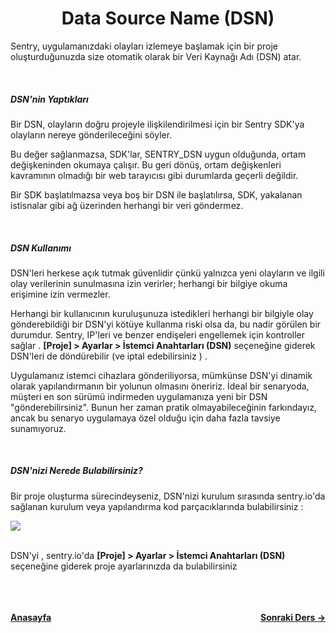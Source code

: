 <h1 align="center">Data Source Name (DSN)</h1>

<p>
Sentry, uygulamanızdaki olayları izlemeye başlamak için bir proje oluşturduğunuzda size otomatik olarak bir Veri Kaynağı Adı (DSN) atar.
</p>

<br>
<h5>DSN'nin Yaptıkları</h5>
<p>Bir DSN, olayların doğru projeyle ilişkilendirilmesi için bir Sentry SDK'ya olayların nereye gönderileceğini söyler.</p>

<p>Bu değer sağlanmazsa, SDK'lar, SENTRY_DSN uygun olduğunda, ortam değişkeninden okumaya çalışır. Bu geri dönüş, ortam değişkenleri kavramının olmadığı bir web tarayıcısı gibi durumlarda geçerli değildir.</p>

<p>Bir SDK başlatılmazsa veya boş bir DSN ile başlatılırsa, SDK, yakalanan istisnalar gibi ağ üzerinden herhangi bir veri göndermez.</p>
<br>

<h5>DSN Kullanımı</h5>

<p>DSN'leri herkese açık tutmak güvenlidir çünkü yalnızca yeni olayların ve ilgili olay verilerinin sunulmasına izin verirler; herhangi bir bilgiye okuma erişimine izin vermezler.</p>

<p>Herhangi bir kullanıcının kuruluşunuza istedikleri herhangi bir bilgiyle olay gönderebildiği bir DSN'yi kötüye kullanma riski olsa da, bu nadir görülen bir durumdur. Sentry, IP'leri ve benzer endişeleri engellemek için kontroller sağlar . <strong>[Proje] > Ayarlar > İstemci Anahtarları (DSN)</strong> seçeneğine giderek DSN'leri de döndürebilir (ve iptal edebilirsiniz ) .</p>

<p>
Uygulamanız istemci cihazlara gönderiliyorsa, mümkünse DSN'yi dinamik olarak yapılandırmanın bir yolunun olmasını öneririz. İdeal bir senaryoda, müşteri en son sürümü indirmeden uygulamanıza yeni bir DSN "gönderebilirsiniz". Bunun her zaman pratik olmayabileceğinin farkındayız, ancak bu senaryo uygulamaya özel olduğu için daha fazla tavsiye sunamıyoruz.
</p>
<br>
<h5>DSN'nizi Nerede Bulabilirsiniz?</h5>

<p>Bir proje oluşturma sürecindeyseniz, DSN'nizi kurulum sırasında sentry.io'da sağlanan kurulum veya yapılandırma kod parçacıklarında bulabilirsiniz :</p>

<img src="https://docs.sentry.io/static/f72cab45b796b9e61843e51b8fc07abf/2cefc/create-new-project-04.png"/>

<br>
<br>

<p>DSN'yi , sentry.io'da <strong>[Proje] > Ayarlar > İstemci Anahtarları (DSN)</strong> seçeneğine giderek proje ayarlarınızda da bulabilirsiniz </p>

<br>
<br>
<br>
<div style="display: flex; align-items: center; justify-content: space-between"><a href="/sentry-tr/"><strong>Anasayfa</strong></a><a href="/sentry-tr/sentry-basic/environments.md"><strong>Sonraki Ders -></strong></a></div>